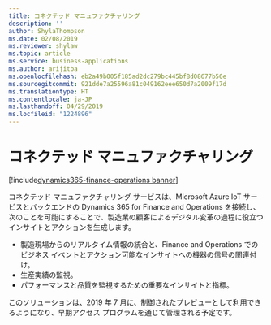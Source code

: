 ```yaml
---
title: コネクテッド マニュファクチャリング
description: ''
author: ShylaThompson
ms.date: 02/08/2019
ms.reviewer: shylaw
ms.topic: article
ms.service: business-applications
ms.author: arijitba
ms.openlocfilehash: eb2a49b005f185ad2dc279bc445bf8d08677b56e
ms.sourcegitcommit: 921dde7a25596a81c049162eee650d7a2009f17d
ms.translationtype: HT
ms.contentlocale: ja-JP
ms.lasthandoff: 04/29/2019
ms.locfileid: "1224896"
---
```

#  <a name="connected-manufacturing"></a>コネクテッド マニュファクチャリング
[!include[dynamics365-finance-operations banner](../includes/dynamics365-finance-operations.md)]

コネクテッド マニュファクチャリング サービスは、Microsoft Azure IoT サービスとバックエンドの Dynamics 365 for Finance and Operations を接続し、次のことを可能にすることで、製造業の顧客によるデジタル変革の過程に役立つインサイトとアクションを生成します。

- 製造現場からのリアルタイム情報の統合と、Finance and Operations でのビジネス イベントとアクション可能なインサイトへの機器の信号の関連付け。
- 生産実績の監視。
- パフォーマンスと品質を監視するための重要なインサイトと指標。


このソリューションは、2019 年 7 月に、制御されたプレビューとして利用できるようになり、早期アクセス プログラムを通じて管理される予定です。
